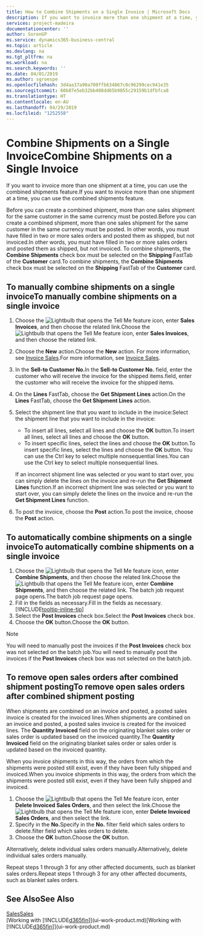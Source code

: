 ```yaml
---
title: How to Combine Shipments on a Single Invoice | Microsoft Docs
description: If you want to invoice more than one shipment at a time, you can use the combined shipments feature.
services: project-madeira
documentationcenter: ''
author: SorenGP
ms.service: dynamics365-business-central
ms.topic: article
ms.devlang: na
ms.tgt_pltfrm: na
ms.workload: na
ms.search.keywords: ''
ms.date: 04/01/2019
ms.author: sgroespe
ms.openlocfilehash: 3d4aa37a90a700ffb634867c0c96299cec941e35
ms.sourcegitcommit: 60b87e5eb32bb408dd65b9855c29159b1dfbfca8
ms.translationtype: HT
ms.contentlocale: en-AU
ms.lasthandoff: 04/29/2019
ms.locfileid: "1252558"
---
```

# <a name="combine-shipments-on-a-single-invoice"></a><span data-ttu-id="8ed37-103">Combine Shipments on a Single Invoice</span><span class="sxs-lookup"><span data-stu-id="8ed37-103">Combine Shipments on a Single Invoice</span></span>
<span data-ttu-id="8ed37-104">If you want to invoice more than one shipment at a time, you can use the combined shipments feature.</span><span class="sxs-lookup"><span data-stu-id="8ed37-104">If you want to invoice more than one shipment at a time, you can use the combined shipments feature.</span></span>  

 <span data-ttu-id="8ed37-105">Before you can create a combined shipment, more than one sales shipment for the same customer in the same currency must be posted.</span><span class="sxs-lookup"><span data-stu-id="8ed37-105">Before you can create a combined shipment, more than one sales shipment for the same customer in the same currency must be posted.</span></span> <span data-ttu-id="8ed37-106">In other words, you must have filled in two or more sales orders and posted them as shipped, but not invoiced.</span><span class="sxs-lookup"><span data-stu-id="8ed37-106">In other words, you must have filled in two or more sales orders and posted them as shipped, but not invoiced.</span></span> <span data-ttu-id="8ed37-107">To combine shipments, the **Combine Shipments** check box must be selected on the **Shipping** FastTab of the **Customer** card.</span><span class="sxs-lookup"><span data-stu-id="8ed37-107">To combine shipments, the **Combine Shipments** check box must be selected on the **Shipping** FastTab of the **Customer** card.</span></span>  

## <a name="to-manually-combine-shipments-on-a-single-invoice"></a><span data-ttu-id="8ed37-108">To manually combine shipments on a single invoice</span><span class="sxs-lookup"><span data-stu-id="8ed37-108">To manually combine shipments on a single invoice</span></span>  
1. <span data-ttu-id="8ed37-109">Choose the ![Lightbulb that opens the Tell Me feature](media/ui-search/search_small.png "Tell me what you want to do") icon, enter **Sales Invoices**, and then choose the related link.</span><span class="sxs-lookup"><span data-stu-id="8ed37-109">Choose the ![Lightbulb that opens the Tell Me feature](media/ui-search/search_small.png "Tell me what you want to do") icon, enter **Sales Invoices**, and then choose the related link.</span></span>  
2. <span data-ttu-id="8ed37-110">Choose the **New** action.</span><span class="sxs-lookup"><span data-stu-id="8ed37-110">Choose the **New** action.</span></span> <span data-ttu-id="8ed37-111">For more information, see [Invoice Sales](sales-how-invoice-sales.md).</span><span class="sxs-lookup"><span data-stu-id="8ed37-111">For more information, see [Invoice Sales](sales-how-invoice-sales.md).</span></span>
3. <span data-ttu-id="8ed37-112">In the **Sell-to Customer No.**</span><span class="sxs-lookup"><span data-stu-id="8ed37-112">In the **Sell-to Customer No.**</span></span> <span data-ttu-id="8ed37-113">field, enter the customer who will receive the invoice for the shipped items.</span><span class="sxs-lookup"><span data-stu-id="8ed37-113">field, enter the customer who will receive the invoice for the shipped items.</span></span>  
4. <span data-ttu-id="8ed37-114">On the **Lines** FastTab, choose the **Get Shipment Lines** action.</span><span class="sxs-lookup"><span data-stu-id="8ed37-114">On the **Lines** FastTab, choose the **Get Shipment Lines** action.</span></span>  
5. <span data-ttu-id="8ed37-115">Select the shipment line that you want to include in the invoice:</span><span class="sxs-lookup"><span data-stu-id="8ed37-115">Select the shipment line that you want to include in the invoice:</span></span>  

    - <span data-ttu-id="8ed37-116">To insert all lines, select all lines and choose the **OK** button.</span><span class="sxs-lookup"><span data-stu-id="8ed37-116">To insert all lines, select all lines and choose the **OK** button.</span></span>  
    - <span data-ttu-id="8ed37-117">To insert specific lines, select the lines and choose the **OK** button.</span><span class="sxs-lookup"><span data-stu-id="8ed37-117">To insert specific lines, select the lines and choose the **OK** button.</span></span> <span data-ttu-id="8ed37-118">You can use the Ctrl key to select multiple nonsequential lines.</span><span class="sxs-lookup"><span data-stu-id="8ed37-118">You can use the Ctrl key to select multiple nonsequential lines.</span></span>  

    <span data-ttu-id="8ed37-119">If an incorrect shipment line was selected or you want to start over, you can simply delete the lines on the invoice and re-run the **Get Shipment Lines** function.</span><span class="sxs-lookup"><span data-stu-id="8ed37-119">If an incorrect shipment line was selected or you want to start over, you can simply delete the lines on the invoice and re-run the **Get Shipment Lines** function.</span></span>  
7. <span data-ttu-id="8ed37-120">To post the invoice, choose the **Post** action.</span><span class="sxs-lookup"><span data-stu-id="8ed37-120">To post the invoice, choose the **Post** action.</span></span>  

## <a name="to-automatically-combine-shipments-on-a-single-invoice"></a><span data-ttu-id="8ed37-121">To automatically combine shipments on a single invoice</span><span class="sxs-lookup"><span data-stu-id="8ed37-121">To automatically combine shipments on a single invoice</span></span>  
1. <span data-ttu-id="8ed37-122">Choose the ![Lightbulb that opens the Tell Me feature](media/ui-search/search_small.png "Tell me what you want to do") icon, enter **Combine Shipments**, and then choose the related link.</span><span class="sxs-lookup"><span data-stu-id="8ed37-122">Choose the ![Lightbulb that opens the Tell Me feature](media/ui-search/search_small.png "Tell me what you want to do") icon, enter **Combine Shipments**, and then choose the related link.</span></span> <span data-ttu-id="8ed37-123">The batch job request page opens.</span><span class="sxs-lookup"><span data-stu-id="8ed37-123">The batch job request page opens.</span></span>  
2. <span data-ttu-id="8ed37-124">Fill in the fields as necessary.</span><span class="sxs-lookup"><span data-stu-id="8ed37-124">Fill in the fields as necessary.</span></span> [!INCLUDE[tooltip-inline-tip](includes/tooltip-inline-tip_md.md)]
3. <span data-ttu-id="8ed37-125">Select the **Post Invoices** check box.</span><span class="sxs-lookup"><span data-stu-id="8ed37-125">Select the **Post Invoices** check box.</span></span>  
4.  <span data-ttu-id="8ed37-126">Choose the **OK** button.</span><span class="sxs-lookup"><span data-stu-id="8ed37-126">Choose the **OK** button.</span></span>  

> [!NOTE]  
>  <span data-ttu-id="8ed37-127">You will need to manually post the invoices if the **Post Invoices** check box was not selected on the batch job.</span><span class="sxs-lookup"><span data-stu-id="8ed37-127">You will need to manually post the invoices if the **Post Invoices** check box was not selected on the batch job.</span></span>  

## <a name="to-remove-open-sales-orders-after-combined-shipment-posting"></a><span data-ttu-id="8ed37-128">To remove open sales orders after combined shipment posting</span><span class="sxs-lookup"><span data-stu-id="8ed37-128">To remove open sales orders after combined shipment posting</span></span> 
<span data-ttu-id="8ed37-129">When shipments are combined on an invoice and posted, a posted sales invoice is created for the invoiced lines.</span><span class="sxs-lookup"><span data-stu-id="8ed37-129">When shipments are combined on an invoice and posted, a posted sales invoice is created for the invoiced lines.</span></span> <span data-ttu-id="8ed37-130">The **Quantity Invoiced** field on the originating blanket sales order or sales order is updated based on the invoiced quantity.</span><span class="sxs-lookup"><span data-stu-id="8ed37-130">The **Quantity Invoiced** field on the originating blanket sales order or sales order is updated based on the invoiced quantity.</span></span>  

<span data-ttu-id="8ed37-131">When you invoice shipments in this way, the orders from which the shipments were posted still exist, even if they have been fully shipped and invoiced.</span><span class="sxs-lookup"><span data-stu-id="8ed37-131">When you invoice shipments in this way, the orders from which the shipments were posted still exist, even if they have been fully shipped and invoiced.</span></span>   

1. <span data-ttu-id="8ed37-132">Choose the ![Lightbulb that opens the Tell Me feature](media/ui-search/search_small.png "Tell me what you want to do") icon, enter **Delete Invoiced Sales Orders**, and then select the link.</span><span class="sxs-lookup"><span data-stu-id="8ed37-132">Choose the ![Lightbulb that opens the Tell Me feature](media/ui-search/search_small.png "Tell me what you want to do") icon, enter **Delete Invoiced Sales Orders**, and then select the link.</span></span>  
2. <span data-ttu-id="8ed37-133">Specify in the **No.**</span><span class="sxs-lookup"><span data-stu-id="8ed37-133">Specify in the **No.**</span></span> <span data-ttu-id="8ed37-134">filter field which sales orders to delete.</span><span class="sxs-lookup"><span data-stu-id="8ed37-134">filter field which sales orders to delete.</span></span>  
3. <span data-ttu-id="8ed37-135">Choose the **OK** button.</span><span class="sxs-lookup"><span data-stu-id="8ed37-135">Choose the **OK** button.</span></span>  

<span data-ttu-id="8ed37-136">Alternatively, delete individual sales orders manually.</span><span class="sxs-lookup"><span data-stu-id="8ed37-136">Alternatively, delete individual sales orders manually.</span></span>  

<span data-ttu-id="8ed37-137">Repeat steps 1 through 3 for any other affected documents, such as blanket sales orders.</span><span class="sxs-lookup"><span data-stu-id="8ed37-137">Repeat steps 1 through 3 for any other affected documents, such as blanket sales orders.</span></span>

## <a name="see-also"></a><span data-ttu-id="8ed37-138">See Also</span><span class="sxs-lookup"><span data-stu-id="8ed37-138">See Also</span></span>  
[<span data-ttu-id="8ed37-139">Sales</span><span class="sxs-lookup"><span data-stu-id="8ed37-139">Sales</span></span>](sales-manage-sales.md)  
<span data-ttu-id="8ed37-140">[Working with [!INCLUDE[d365fin](includes/d365fin_md.md)]](ui-work-product.md)</span><span class="sxs-lookup"><span data-stu-id="8ed37-140">[Working with [!INCLUDE[d365fin](includes/d365fin_md.md)]](ui-work-product.md)</span></span>
